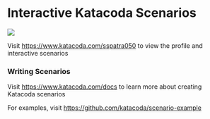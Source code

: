 # Interactive Katacoda Scenarios

[![](http://shields.katacoda.com/katacoda/sspatra050/count.svg)](https://www.katacoda.com/sspatra050 "Get your profile on Katacoda.com")

Visit https://www.katacoda.com/sspatra050 to view the profile and interactive scenarios

### Writing Scenarios
Visit https://www.katacoda.com/docs to learn more about creating Katacoda scenarios

For examples, visit https://github.com/katacoda/scenario-example
